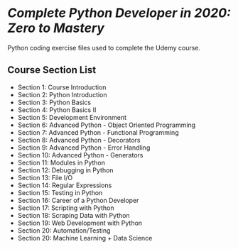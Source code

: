 # *Complete Python Developer in 2020: Zero to Mastery*

Python coding exercise files used to complete the Udemy course.

## Course Section List

* Section 1: Course Introduction
* Section 2: Python Introduction
* Section 3: Python Basics
* Section 4: Python Basics II
* Section 5: Development Environment
* Section 6: Advanced Python - Object Oriented Programming
* Section 7: Advanced Python - Functional Programming
* Section 8: Advanced Python - Decorators
* Section 9: Advanced Python - Error Handling
* Section 10: Advanced Python - Generators
* Section 11: Modules in Python
* Section 12: Debugging in Python
* Section 13: File I/O
* Section 14: Regular Expressions
* Section 15: Testing in Python
* Section 16: Career of a Python Developer
* Section 17: Scripting with Python
* Section 18: Scraping Data with Python
* Section 19: Web Development with Python
* Section 20: Automation/Testing
* Section 20: Machine Learning + Data Science
